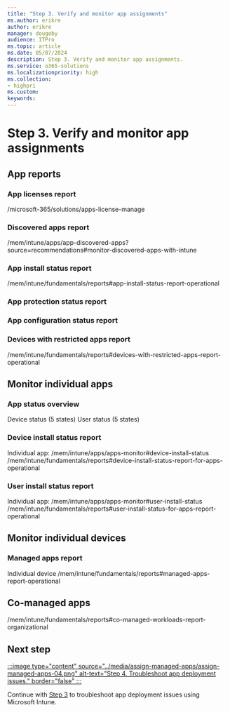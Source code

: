 ```yaml
---
title: "Step 3. Verify and monitor app assignments"
ms.author: erikre
author: erikre
manager: dougeby
audience: ITPro
ms.topic: article
ms.date: 05/07/2024
description: Step 3. Verify and monitor app assignments.
ms.service: o365-solutions
ms.localizationpriority: high
ms.collection:
- highpri
ms.custom:
keywords:
---
```


# Step 3. Verify and monitor app assignments

## App reports

### App licenses report
/microsoft-365/solutions/apps-license-manage

### Discovered apps report
/mem/intune/apps/app-discovered-apps?source=recommendations#monitor-discovered-apps-with-intune

### App install status report
/mem/intune/fundamentals/reports#app-install-status-report-operational

### App protection status report

### App configuration status report

### Devices with restricted apps report
/mem/intune/fundamentals/reports#devices-with-restricted-apps-report-operational

## Monitor individual apps

### App status overview
Device status (5 states)
User status (5 states)

### Device install status report
Individual app:
/mem/intune/apps/apps-monitor#device-install-status
/mem/intune/fundamentals/reports#device-install-status-report-for-apps-operational

### User install status report
Individual app:
/mem/intune/apps/apps-monitor#user-install-status
/mem/intune/fundamentals/reports#user-install-status-for-apps-report-operational

## Monitor individual devices

### Managed apps report 
Individual device
/mem/intune/fundamentals/reports#managed-apps-report-operational

## Co-managed apps
/mem/intune/fundamentals/reports#co-managed-workloads-report-organizational

## Next step

[:::image type="content" source="../media/assign-managed-apps/assign-managed-apps-04.png" alt-text="Step 4. Troubleshoot app deployment issues." border="false" :::](apps-assign-step-4.md)

Continue with [Step 3](apps-assign-step-4.md) to troubleshoot app deployment issues using Microsoft Intune.